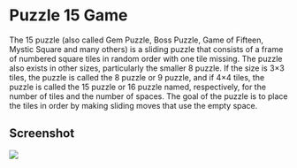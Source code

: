 # Puzzle 15 Game

The 15 puzzle (also called Gem Puzzle, Boss Puzzle, Game of Fifteen, Mystic Square and many others) is a sliding puzzle that consists of a frame of numbered square tiles in random order with one tile missing. The puzzle also exists in other sizes, particularly the smaller 8 puzzle. If the size is 3×3 tiles, the puzzle is called the 8 puzzle or 9 puzzle, and if 4×4 tiles, the puzzle is called the 15 puzzle or 16 puzzle named, respectively, for the number of tiles and the number of spaces. The goal of the puzzle is to place the tiles in order by making sliding moves that use the empty space.

## Screenshot

![](./assets/screenshot.png)
